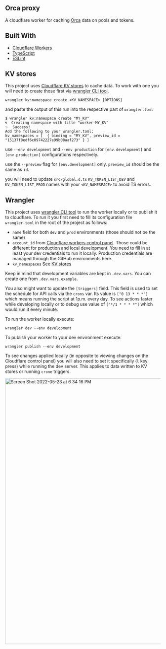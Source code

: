 ## Orca proxy

A cloudflare worker for caching [Orca](https://www.orca.so/) data on pools and tokens.

## Built With

- [Cloudflare Workers](https://workers.cloudflare.com/)
- [TypeScript](https://www.typescriptlang.org/)
- [ESLint](https://eslint.org/)

## KV stores

This project uses [Cloudflare KV stores](https://developers.cloudflare.com/workers/runtime-apis/kv/) to cache data.
To work with one you will need to create those first via
[wrangler CLI tool](https://developers.cloudflare.com/workers/wrangler/).

```
wrangler kv:namespace create <KV_NAMESPACE> [OPTIONS]
```

and paste the output of this run into the respective part of `wrangler.toml`

```
$ wrangler kv:namespace create "MY_KV"
🌀  Creating namespace with title "worker-MY_KV"
✨  Success!
Add the following to your wrangler.toml:
kv_namespaces = [  { binding = "MY_KV", preview_id = "15137f8edf6c09742227e99b08aaf273" } ]
```

use `--env development` and `--env production` for `[env.development]` and `[env.production]` configurations
respectively.

use the `--preview` flag for `[env.development]` only. `preview_id` should be the same as `id`.

you will need to update `src/global.d.ts` `KV_TOKEN_LIST_DEV` and `KV_TOKEN_LIST_PROD` names with your `<KV_NAMESPACE>`
to avoid TS errors.

## Wrangler

This project uses [wrangler CLI tool](https://developers.cloudflare.com/workers/wrangler/) to run the worker locally or
to publish it to cloudflare. To run it you first need to fill its configuration file `wrangler.toml` in the root of the
project as follows:

- `name` field for both `dev` and `prod` environments (those should not be the same)
- `account_id` from [Cloudflare workers control panel](https://workers.cloudflare.com/). Those could be different for
  production and local development. You need to fill in at least your dev credentials to run it locally. Production
  credentials are managed through the GitHub environments here.
- `kv_namespaces` See [KV stores](#kv-stores)

Keep in mind that development variables are kept in `.dev.vars`. You can create one from `.dev.vars.example`.

You also might want to update the `[triggers]` field. This field is used to set the schedule for API calls via the
`crons` var. Its value is `["0 13 * * *"]` which means running the script at 1p.m. every day. To see actions faster while
developing locally or to debug use value of `["*/1 * * * *"]` which would run it every minute.

To run the worker locally execute:

`wrangler dev --env development`

To publish your worker to your dev environment execute:

`wrangler publish --env development`

To see changes applied locally (in opposite to viewing changes on the Cloudflare control panel) you will also need to
set it specifically (`l` key press) while running the dev server. This applies to data written to KV stores or running
`crone` triggers.

<img width="856" alt="Screen Shot 2022-05-23 at 6 34 16 PM" src="https://user-images.githubusercontent.com/28143822/169855891-f246375c-b8be-4f9c-8333-7942be7b35f6.png">
